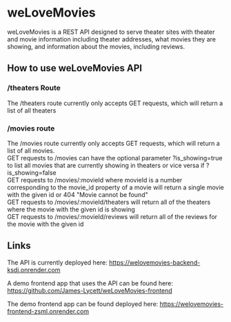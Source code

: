 # weLoveMovies
weLoveMovies is a REST API designed to serve theater sites with theater and movie information including theater addresses, what movies they are showing, and information about the movies, including reviews.

## How to use weLoveMovies API
### /theaters Route
The /theaters route currently only accepts GET requests, which will return a list of all theaters

### /movies route
The /movies route currently only accepts GET requests, which will return a list of all movies.<br>
GET requests to /movies can have the optional parameter ?is_showing=true to list all movies that are currently showing in theaters or vice versa if ?is_showing=false<br>
GET requests to /movies/:movieId where movieId is a number corresponding to the movie_id property of a movie will return a single movie with the given id or 404 "Movie cannot be found"<br>
GET requests to /movies/:movieId/theaters will return all of the theaters where the movie with the given id is showing<br>
GET requests to /movies/:movieId/reviews will return all of the reviews for the movie with the given id<br>

## Links
The API is currently deployed here: https://welovemovies-backend-ksdj.onrender.com

A demo frontend app that uses the API can be found here: https://github.com/James-Lycett/weLoveMovies-frontend

The demo frontend app can be found deployed here: https://welovemovies-frontend-zsml.onrender.com
